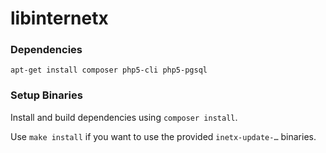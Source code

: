 # libinternetx

### Dependencies

    apt-get install composer php5-cli php5-pgsql

### Setup Binaries

Install and build dependencies using `composer install`.

Use `make install` if you want to use the provided `inetx-update-…` binaries. 

